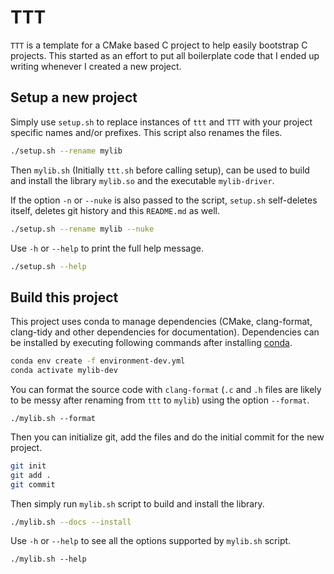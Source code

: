 # TTT

`TTT` is a template for a CMake based C project to help easily bootstrap C
projects. This started as an effort to put all boilerplate code that I ended
up writing whenever I created a new project.

## Setup a new project

Simply use `setup.sh` to replace instances of `ttt` and `TTT` with your
project specific names and/or prefixes. This script also renames the files.
```sh
./setup.sh --rename mylib
```

Then `mylib.sh` (Initially `ttt.sh` before calling setup), can be used to
build and install the library `mylib.so` and the executable `mylib-driver`.

If the option `-n` or `--nuke` is also passed to the script, `setup.sh`
self-deletes itself, deletes git history and this `README.md` as well.
```sh
./setup.sh --rename mylib --nuke
```

Use `-h` or `--help` to print the full help message.
```sh
./setup.sh --help
```

## Build this project

This project uses conda to manage dependencies (CMake, clang-format, clang-tidy
and other dependencies for documentation). Dependencies can be installed by
executing following commands after installing [conda](https://docs.conda.io/en/latest/miniconda.html).
```sh
conda env create -f environment-dev.yml
conda activate mylib-dev
```

You can format the source code with `clang-format` (`.c` and `.h` files are
likely to be messy after renaming from `ttt` to `mylib`) using the option
`--format`.
```
./mylib.sh --format
```

Then you can initialize git, add the files and do the initial commit for the
new project.
```sh
git init
git add .
git commit
```

Then simply run `mylib.sh` script to build and install the library.
```sh
./mylib.sh --docs --install
```

Use `-h` or `--help` to see all the options supported by `mylib.sh` script.
```
./mylib.sh --help
```
